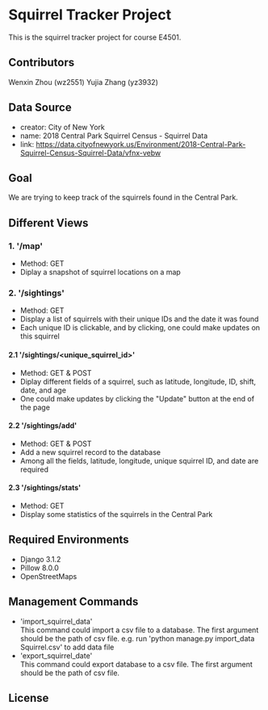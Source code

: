 # Squirrel Tracker Project 
This is the squirrel tracker project for course E4501. 

## Contributors 
Wenxin Zhou (wz2551)
Yujia Zhang (yz3932) 

## Data Source 
* creator: City of New York      
* name: 2018 Central Park Squirrel Census - Squirrel Data     
* link: https://data.cityofnewyork.us/Environment/2018-Central-Park-Squirrel-Census-Squirrel-Data/vfnx-vebw     

## Goal 
We are trying to keep track of the squirrels found in the Central Park. 

## Different Views  
### 1. '/map'
* Method: GET 
* Diplay a snapshot of squirrel locations on a map 

### 2. '/sightings' 
* Method: GET 
* Display a list of squirrels with their unique IDs and the date it was found 
* Each unique ID is clickable, and by clicking, one could make updates on this squirrel 

#### 2.1 '/sightings/<unique_squirrel_id>' 
* Method: GET & POST 
* Diplay different fields of a squirrel, such as latitude, longitude, ID, shift, date, and age 
* One could make updates by clicking the "Update" button at the end of the page 

#### 2.2 '/sightings/add' 
* Method: GET & POST 
* Add a new squirrel record to the database 
* Among all the fields, latitude, longitude, unique squirrel ID, and date are required 

#### 2.3 '/sightings/stats'  
* Method: GET 
* Display some statistics of the squirrels in the Central Park 

## Required Environments 
* Django 3.1.2
* Pillow 8.0.0 
* OpenStreetMaps 

## Management Commands 
* 'import_squirrel_data'     
  This command could import a csv file to a database. The first argument should be the path of csv file. 
  e.g. run 'python manage.py import_data Squirrel.csv' to add data file
* 'export_squirrel_date'      
  This command could export database to a csv file. The first argument should be the path of csv file. 

## License 
